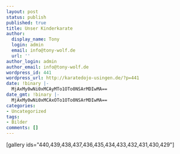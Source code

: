 ```yaml
---
layout: post
status: publish
published: true
title: Unser Kinderkarate
author:
  display_name: Tony
  login: admin
  email: info@tony-wolf.de
  url: ''
author_login: admin
author_email: info@tony-wolf.de
wordpress_id: 441
wordpress_url: http://karatedojo-usingen.de/?p=441
date: !binary |-
  MjAxMy0wNi0xMCAyMTo1OTo0NSArMDIwMA==
date_gmt: !binary |-
  MjAxMy0wNi0xMCAxOTo1OTo0NSArMDIwMA==
categories:
- Uncategorized
tags:
- Bilder
comments: []
---
```

<p>[gallery ids="440,439,438,437,436,435,434,433,432,431,430,429"]</p>
